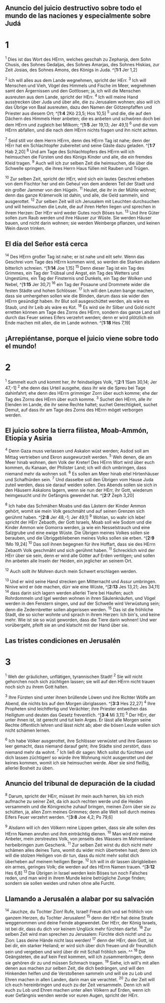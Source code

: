 ## Anuncio del juicio destructivo sobre todo el mundo de las naciones y especialmente sobre Judá
# 1
<sup class='bibleverse'>1</sup> Dies ist das Wort des HErrn, welches geschah zu Zephanja, dem Sohn Chusis, des Sohnes Gedaljas, des Sohnes Amarjas, des Sohnes Hiskias, zur Zeit Josias, des Sohnes Amons, des Königs in Juda. 
^[**1:1** Jer 1,2] 


<sup class='bibleverse'>2</sup> Ich will alles aus dem Lande wegnehmen, spricht der HErr. <sup class='bibleverse'>3</sup> Ich will Menschen und Vieh, Vögel des Himmels und Fische im Meer, wegnehmen samt den Ärgernissen und den Gottlosen; ja, ich will die Menschen ausreuten aus dem Lande, spricht der HErr. <sup class='bibleverse'>4</sup> Ich will meine Hand ausstrecken über Juda und über alle, die zu Jerusalem wohnen; also will ich das Übrige von Baal ausreuten, dazu den Namen der Götzenpfaffen und Priester aus diesem Ort; ^[**1:4** 2Kö 23,5; Hos 10,5] <sup class='bibleverse'>5</sup> und die, die auf den Dächern des Himmels Heer anbeten; die es anbeten und schwören doch bei dem HErrn und zugleich bei Milkom; ^[**1:5** Jer 19,13; Jer 49,1] <sup class='bibleverse'>6</sup> und die vom HErrn abfallen, und die nach dem HErrn nichts fragen und ihn nicht achten. 

 

<sup class='bibleverse'>7</sup> Seid still vor dem Herrn HErrn, denn des HErrn Tag ist nahe; denn der HErr hat ein Schlachtopfer zubereitet und seine Gäste dazu geladen. ^[**1:7** Hab 2,20] <sup class='bibleverse'>8</sup> Und am Tage des Schlachtopfers des HErrn will ich heimsuchen die Fürsten und des Königs Kinder und alle, die ein fremdes Kleid tragen. <sup class='bibleverse'>9</sup> Auch will ich zur selben Zeit die heimsuchen, die über die Schwelle springen, die ihres Herrn Haus füllen mit Rauben und Trügen. 



<sup class='bibleverse'>10</sup> Zur selben Zeit, spricht der HErr, wird sich ein lautes Geschrei erheben von dem Fischtor her und ein Geheul von dem anderen Teil der Stadt und ein großer Jammer von den Hügeln. <sup class='bibleverse'>11</sup> Heulet, die ihr in der Mühle wohnet; denn das ganze Krämervolk ist dahin, und alle, die Geld sammeln, sind ausgerottet. <sup class='bibleverse'>12</sup> Zur selben Zeit will ich Jerusalem mit Leuchten durchsuchen und will heimsuchen die Leute, die auf ihren Hefen liegen und sprechen in ihrem Herzen: Der HErr wird weder Gutes noch Böses tun. <sup class='bibleverse'>13</sup> Und ihre Güter sollen zum Raub werden und ihre Häuser zur Wüste. Sie werden Häuser bauen, und nicht darin wohnen; sie werden Weinberge pflanzen, und keinen Wein davon trinken. 



## El día del Señor está cerca
<sup class='bibleverse'>14</sup> Des HErrn großer Tag ist nahe; er ist nahe und eilt sehr. Wenn das Geschrei vom Tage des HErrn kommen wird, so werden die Starken alsdann bitterlich schreien. ^[**1:14** Joe 1,15] <sup class='bibleverse'>15</sup> Denn dieser Tag ist ein Tag des Grimmes, ein Tag der Trübsal und Angst, ein Tag des Wetters und Ungestüms, ein Tag der Finsternis und Dunkels, ein Tag der Wolken und Nebel, ^[**1:15** Jer 30,7] <sup class='bibleverse'>16</sup> ein Tag der Posaune und Drommete wider die festen Städte und hohen Schlösser. <sup class='bibleverse'>17</sup> Ich will den Leuten bange machen, dass sie umhergehen sollen wie die Blinden, darum dass sie wider den HErrn gesündigt haben. Ihr Blut soll ausgeschüttet werden, als wäre es Staub, und ihr Leib als wäre es Kot. <sup class='bibleverse'>18</sup> Es wird sie ihr Silber und Gold nicht erretten können am Tage des Zorns des HErrn, sondern das ganze Land soll durch das Feuer seines Eifers verzehrt werden; denn er wird plötzlich ein Ende machen mit allen, die im Lande wohnen. ^[**1:18** Hes 7,19] 
  

## ¡Arrepiéntanse, porque el juicio viene sobre todo el mundo!
# 2
<sup class='bibleverse'>1</sup> Sammelt euch und kommt her, ihr feindseliges Volk, ^[**2:1** 1Sam 30,14; Jer 47,-1] <sup class='bibleverse'>2</sup> ehe denn das Urteil ausgehe, dass ihr wie die Spreu bei Tage dahinfahrt; ehe denn des HErrn grimmiger Zorn über euch komme; ehe der Tag des Zorns des HErrn über euch komme. <sup class='bibleverse'>3</sup> Suchet den HErrn, alle ihr Elenden im Lande, die ihr seine Rechte haltet; suchet Gerechtigkeit, suchet Demut, auf dass ihr am Tage des Zorns des HErrn möget verborgen werden. 




## El juicio sobre la tierra filistea, Moab-Ammón, Etiopía y Asiria
<sup class='bibleverse'>4</sup> Denn Gaza muss verlassen und Askalon wüst werden; Asdod soll am Mittag vertrieben und Ekron ausgewurzelt werden. <sup class='bibleverse'>5</sup> Weh denen, die am Meer hinab wohnen, dem Volk der Kreter! Des HErrn Wort wird über euch kommen, du Kanaan, der Philister Land; ich will dich umbringen, dass niemand mehr da wohnen soll. <sup class='bibleverse'>6</sup> Es sollen am Meer hinab eitel Hirtenhäuser und Schafhürden sein. <sup class='bibleverse'>7</sup> Und dasselbe soll den Übrigen vom Hause Juda zuteil werden, dass sie darauf weiden sollen. Des Abends sollen sie sich in den Häusern Askalons lagern, wenn sie nun der HErr, ihr Gott, wiederum heimgesucht und ihr Gefängnis gewendet hat. 
^[**2:7** Zeph 3,20] 


<sup class='bibleverse'>8</sup> Ich habe das Schmähen Moabs und das Lästern der Kinder Ammon gehört, womit sie mein Volk geschmäht und auf seinen Grenzen sich gerühmt haben. ^[**2:8** Jer 48,-1; Jer 49,1] <sup class='bibleverse'>9</sup> Wohlan, so wahr ich lebe! spricht der HErr Zebaoth, der Gott Israels, Moab soll wie Sodom und die Kinder Ammon wie Gomorra werden, ja wie ein Nesselstrauch und eine Salzgrube und eine ewige Wüste. Die Übrigen meines Volkes sollen sie berauben, und die Übriggebliebenen meines Volks sollen sie erben. ^[**2:9** 1Mo 19,24] <sup class='bibleverse'>10</sup> Das soll ihnen begegnen für ihre Hoffart, dass sie des HErrn Zebaoth Volk geschmäht und sich gerühmt haben. <sup class='bibleverse'>11</sup> Schrecklich wird der HErr über sie sein, denn er wird alle Götter auf Erden vertilgen; und sollen ihn anbeten alle Inseln der Heiden, ein jeglicher an seinem Ort. 

 

<sup class='bibleverse'>12</sup> Auch sollt ihr Mohren durch mein Schwert erschlagen werden. 


<sup class='bibleverse'>13</sup> Und er wird seine Hand strecken gen Mitternacht und Assur umbringen. Ninive wird er öde machen, dürr wie eine Wüste, ^[**2:13** Jes 13,21; Jes 34,11] <sup class='bibleverse'>14</sup> dass darin sich lagern werden allerlei Tiere bei Haufen; auch Rohrdommeln und Igel werden wohnen in ihren Säulenknäufen, und Vögel werden in den Fenstern singen, und auf der Schwelle wird Verwüstung sein; denn die Zedernbretter sollen abgerissen werden. <sup class='bibleverse'>15</sup> Das ist die fröhliche Stadt, die so sicher wohnte und sprach in ihrem Herzen: Ich bin's, und keine mehr. Wie ist sie so wüst geworden, dass die Tiere darin wohnen! Und wer vorübergeht, pfeift sie an und klatscht mit der Hand über sie.


## Las tristes condiciones en Jerusalén
# 3
<sup class='bibleverse'>1</sup> Weh der gräulichen, unflätigen, tyrannischen Stadt! <sup class='bibleverse'>2</sup> Sie will nicht gehorchen noch sich züchtigen lassen; sie will auf den HErrn nicht trauen noch sich zu ihrem Gott halten. 


<sup class='bibleverse'>3</sup> Ihre Fürsten sind unter ihnen brüllende Löwen und ihre Richter Wölfe am Abend, die nichts bis auf den Morgen übriglassen. ^[**3:3** Hes 22,27] <sup class='bibleverse'>4</sup> Ihre Propheten sind leichtfertig und Verächter; ihre Priester entweihen das Heiligtum und deuten das Gesetz freventlich. ^[**3:4** Mi 3,11] <sup class='bibleverse'>5</sup> Der HErr, der unter ihnen ist, ist gerecht und tut kein Arges. Er lässt alle Morgen seine Rechte öffentlich lehren und lässt nicht ab; aber die bösen Leute wollen sich nicht schämen lernen. 

 

<sup class='bibleverse'>6</sup> Ich habe Völker ausgerottet, ihre Schlösser verwüstet und ihre Gassen so leer gemacht, dass niemand darauf geht; ihre Städte sind zerstört, dass niemand mehr da wohnt. <sup class='bibleverse'>7</sup> Ich ließ dir sagen: Mich sollst du fürchten und dich lassen züchtigen! so würde ihre Wohnung nicht ausgerottet und der keines kommen, womit ich sie heimsuchen werde. Aber sie sind fleißig, allerlei Bosheit zu üben. 



## Anuncio del tribunal de depuración de la ciudad
<sup class='bibleverse'>8</sup> Darum, spricht der HErr, müsset ihr mein auch harren, bis ich mich aufmache zu seiner Zeit, da ich auch rechten werde und die Heiden versammeln und die Königreiche zuhauf bringen, meinen Zorn über sie zu schütten, ja, allen Zorn meines Grimmes; denn alle Welt soll durch meines Eifers Feuer verzehrt werden. 
^[**3:8** Joe 4,2; Ps 79,6] 


<sup class='bibleverse'>9</sup> Alsdann will ich den Völkern reine Lippen geben, dass sie alle sollen des HErrn Namen anrufen und ihm einträchtig dienen. <sup class='bibleverse'>10</sup> Man wird mir meine Anbeter, mein zerstreutes Volk, von jenseits des Wassers im Mohrenlande herbeibringen zum Geschenk. <sup class='bibleverse'>11</sup> Zur selben Zeit wirst du dich nicht mehr schämen alles deines Tuns, womit du wider mich übertreten hast; denn ich will die stolzen Heiligen von dir tun, dass du nicht mehr sollst dich überheben auf meinem heiligen Berge. <sup class='bibleverse'>12</sup> Ich will in dir lassen übrigbleiben ein armes, geringes Volk; die werden auf des HErrn Namen trauen. ^[**3:12** Hes 6,8] <sup class='bibleverse'>13</sup> Die Übrigen in Israel werden kein Böses tun noch Falsches reden, und man wird in ihrem Munde keine betrügliche Zunge finden; sondern sie sollen weiden und ruhen ohne alle Furcht. 




## Llamando a Jerusalén a alabar por su salvación
<sup class='bibleverse'>14</sup> Jauchze, du Tochter Zion! Rufe, Israel! Freue dich und sei fröhlich von ganzem Herzen, du Tochter Jerusalem! <sup class='bibleverse'>15</sup> denn der HErr hat deine Strafe weggenommen und deine Feinde abgewendet. Der HErr, der König Israels, ist bei dir, dass du dich vor keinem Unglück mehr fürchten darfst. <sup class='bibleverse'>16</sup> Zur selben Zeit wird man sprechen zu Jerusalem: Fürchte dich nicht! und zu Zion: Lass deine Hände nicht lass werden! <sup class='bibleverse'>17</sup> denn der HErr, dein Gott, ist bei dir, ein starker Heiland; er wird sich über dich freuen und dir freundlich sein und vergeben und wird über dir mit Schall fröhlich sein. ^^ <sup class='bibleverse'>18</sup> Die Geängsteten, die auf kein Fest kommen, will ich zusammenbringen; denn sie gehören dir zu und müssen Schmach tragen. <sup class='bibleverse'>19</sup> Siehe, ich will's mit allen denen aus machen zur selben Zeit, die dich bedrängen, und will den Hinkenden helfen und die Verstoßenen sammeln und will sie zu Lob und Ehren machen in allen Landen, darin man sie verachtet. <sup class='bibleverse'>20</sup> Zu der Zeit will ich euch hereinbringen und euch zu der Zeit versammeln. Denn ich will euch zu Lob und Ehren machen unter allen Völkern auf Erden, wenn ich euer Gefängnis wenden werde vor euren Augen, spricht der HErr.